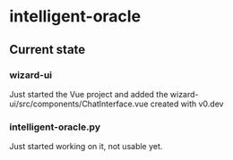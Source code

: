 # intelligent-oracle

## Current state

### wizard-ui

Just started the Vue project and added the wizard-ui/src/components/ChatInterface.vue created with v0.dev

### intelligent-oracle.py

Just started working on it, not usable yet.
